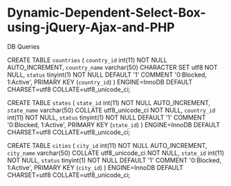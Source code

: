 # Dynamic-Dependent-Select-Box-using-jQuery-Ajax-and-PHP

DB Queries


CREATE TABLE `countries` (
 `country_id` int(11) NOT NULL AUTO_INCREMENT,
 `country_name` varchar(50) CHARACTER SET utf8 NOT NULL,
 `status` tinyint(1) NOT NULL DEFAULT '1' COMMENT '0:Blocked, 1:Active',
 PRIMARY KEY (`country_id`)
) ENGINE=InnoDB DEFAULT CHARSET=utf8 COLLATE=utf8_unicode_ci;

CREATE TABLE `states` (
 `state_id` int(11) NOT NULL AUTO_INCREMENT,
 `state_name` varchar(50) COLLATE utf8_unicode_ci NOT NULL,
 `country_id` int(11) NOT NULL,
 `status` tinyint(1) NOT NULL DEFAULT '1' COMMENT '0:Blocked, 1:Active',
 PRIMARY KEY (`state_id`)
) ENGINE=InnoDB DEFAULT CHARSET=utf8 COLLATE=utf8_unicode_ci;


CREATE TABLE `cities` (
 `city_id` int(11) NOT NULL AUTO_INCREMENT,
 `city_name` varchar(50) COLLATE utf8_unicode_ci NOT NULL,
 `state_id` int(11) NOT NULL,
 `status` tinyint(1) NOT NULL DEFAULT '1' COMMENT '0:Blocked, 1:Active',
 PRIMARY KEY (`city_id`)
) ENGINE=InnoDB DEFAULT CHARSET=utf8 COLLATE=utf8_unicode_ci;
